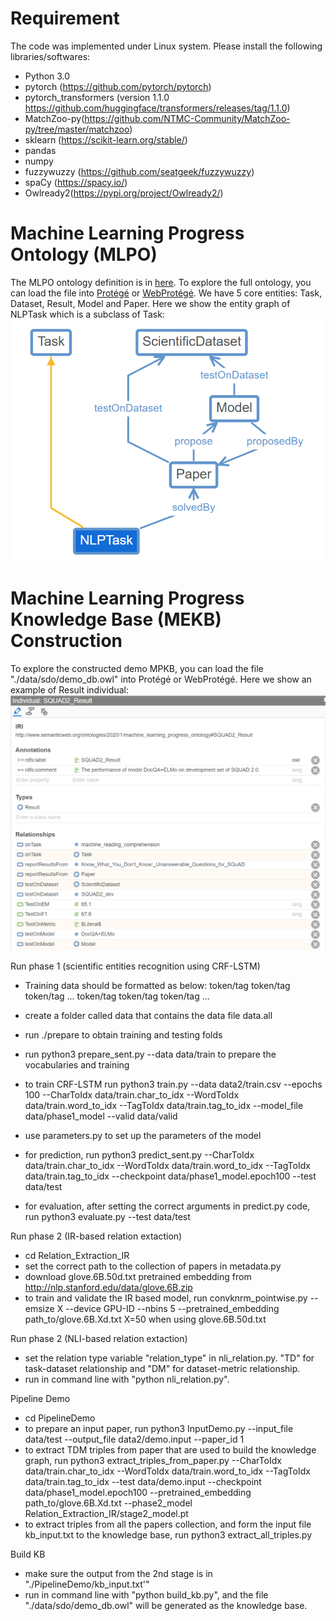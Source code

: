 # Requirement
The code was implemented under Linux system. Please install the following libraries/softwares:

- Python 3.0 
- pytorch (https://github.com/pytorch/pytorch)
- pytorch_transformers (version 1.1.0 https://github.com/huggingface/transformers/releases/tag/1.1.0)
- MatchZoo-py(https://github.com/NTMC-Community/MatchZoo-py/tree/master/matchzoo)
- sklearn (https://scikit-learn.org/stable/)
- pandas
- numpy
- fuzzywuzzy (https://github.com/seatgeek/fuzzywuzzy)
- spaCy (https://spacy.io/)
- Owlready2(https://pypi.org/project/Owlready2/)

# Machine Learning Progress Ontology (MLPO)

The MLPO ontology definition is in [here](https://github.com/Zhiyu-Chen/Machine-Learning-Progress-Ontology/blob/master/data/sdo/mlpo.owx).
To explore the full ontology, you can load the file into [Protégé](https://protege.stanford.edu/) or [WebProtégé](https://webprotege.stanford.edu/).
We have 5 core entities: Task, Dataset, Result, Model and Paper.
Here we show the entity graph of NLPTask which is a subclass of Task: ![NLPTask](./figures/NLPTask.png)


# Machine Learning Progress Knowledge Base (MEKB) Construction

To explore the constructed demo MPKB, you can load the file "./data/sdo/demo_db.owl" into Protégé or WebProtégé.
Here we show an example of Result individual: ![Result individual](./figures/result_example.png)


Run phase 1 (scientific entities recognition using CRF-LSTM)

- Training data should be formatted as below:
token/tag token/tag token/tag ...
token/tag token/tag token/tag ...

- create a folder called data that contains the data file data.all
- run ./prepare to obtain training and testing folds
- run python3 prepare_sent.py --data data/train to prepare the vocabularies and training 
- to train CRF-LSTM run python3 train.py --data data2/train.csv --epochs 100 --CharToIdx data/train.char_to_idx --WordToIdx data/train.word_to_idx --TagToIdx data/train.tag_to_idx --model_file data/phase1_model --valid data/valid
- use parameters.py to set up the parameters of the model
- for prediction, run python3 predict_sent.py --CharToIdx data/train.char_to_idx --WordToIdx data/train.word_to_idx --TagToIdx data/train.tag_to_idx --checkpoint data/phase1_model.epoch100 --test data/test
- for evaluation, after setting the correct arguments in predict.py code, run python3 evaluate.py --test data/test


Run phase 2 (IR-based relation extaction)

- cd Relation_Extraction_IR
- set the correct path to the collection of papers in metadata.py
- download glove.6B.50d.txt pretrained embedding from http://nlp.stanford.edu/data/glove.6B.zip
- to train and validate the IR based model, run convknrm_pointwise.py --emsize X --device GPU-ID --nbins 5 --pretrained_embedding path_to/glove.6B.Xd.txt
X=50 when using glove.6B.50d.txt

Run phase 2 (NLI-based relation extaction)

- set the relation type variable "relation_type" in nli_relation.py. "TD" for task-dataset relationship and "DM" for dataset-metric relationship.
- run in command line with "python nli_relation.py".

Pipeline Demo

- cd PipelineDemo
- to prepare an input paper, run python3 InputDemo.py --input_file data/test --output_file data2/demo.input --paper_id 1
- to extract TDM triples from paper that are used to build the knowledge graph, run python3 extract_triples_from_paper.py --CharToIdx data/train.char_to_idx --WordToIdx data/train.word_to_idx --TagToIdx data/train.tag_to_idx --test data/demo.input --checkpoint data/phase1_model.epoch100 --pretrained_embedding path_to/glove.6B.Xd.txt --phase2_model Relation_Extraction_IR/stage2_model.pt
- to extract triples from all the papers collection, and form the input file kb_input.txt to the knowledge base, run python3 extract_all_triples.py   


Build KB

- make sure the output from the 2nd stage is in "./PipelineDemo/kb_input.txt'"
- run in command line with "python build_kb.py", and the file "./data/sdo/demo_db.owl" will be generated as the knowledge base.

